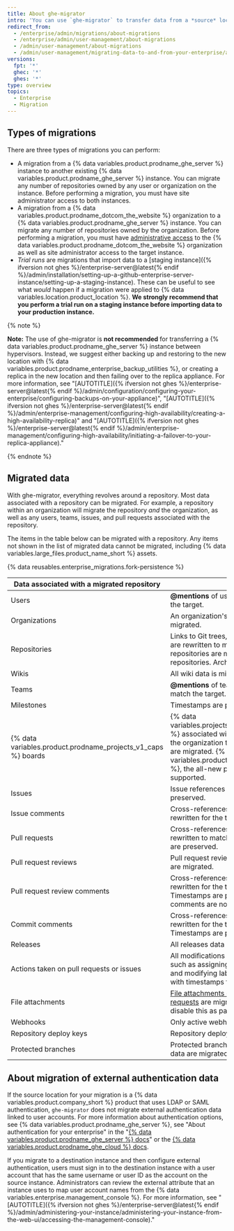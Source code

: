 ```yaml
---
title: About ghe-migrator
intro: 'You can use `ghe-migrator` to transfer data from a *source* location (either a {% data variables.product.prodname_dotcom_the_website %} organization or a {% data variables.product.prodname_ghe_server %} instance) to a *target* {% data variables.product.prodname_ghe_server %} instance.'
redirect_from:
  - /enterprise/admin/migrations/about-migrations
  - /enterprise/admin/user-management/about-migrations
  - /admin/user-management/about-migrations
  - /admin/user-management/migrating-data-to-and-from-your-enterprise/about-migrations
versions:
  fpt: '*'
  ghec: '*'
  ghes: '*'
type: overview
topics:
  - Enterprise
  - Migration
---
```


## Types of migrations

There are three types of migrations you can perform:

* A migration from a {% data variables.product.prodname_ghe_server %} instance to another existing {% data variables.product.prodname_ghe_server %} instance. You can migrate any number of repositories owned by any user or organization on the instance. Before performing a migration, you must have site administrator access to both instances.
* A migration from a {% data variables.product.prodname_dotcom_the_website %} organization to a {% data variables.product.prodname_ghe_server %} instance. You can migrate any number of repositories owned by the organization. Before performing a migration, you must have [administrative access](/organizations/managing-peoples-access-to-your-organization-with-roles/roles-in-an-organization) to the {% data variables.product.prodname_dotcom_the_website %} organization as well as site administrator access to the target instance.
* _Trial runs_ are migrations that import data to a [staging instance]({% ifversion not ghes %}/enterprise-server@latest{% endif %}/admin/installation/setting-up-a-github-enterprise-server-instance/setting-up-a-staging-instance). These can be useful to see what _would_ happen if a migration were applied to {% data variables.location.product_location %}. **We strongly recommend that you perform a trial run on a staging instance before importing data to your production instance.**

{% note %}

**Note:** The use of ghe-migrator is **not recommended** for transferring a {% data variables.product.prodname_ghe_server %} instance between hypervisors. Instead, we suggest either backing up and restoring to the new location with {% data variables.product.prodname_enterprise_backup_utilities %}, or creating a replica in the new location and then failing over to the replica appliance. For more information, see "[AUTOTITLE]({% ifversion not ghes %}/enterprise-server@latest{% endif %}/admin/configuration/configuring-your-enterprise/configuring-backups-on-your-appliance)", "[AUTOTITLE]({% ifversion not ghes %}/enterprise-server@latest{% endif %}/admin/enterprise-management/configuring-high-availability/creating-a-high-availability-replica)" and "[AUTOTITLE]({% ifversion not ghes %}/enterprise-server@latest{% endif %}/admin/enterprise-management/configuring-high-availability/initiating-a-failover-to-your-replica-appliance)."

{% endnote %}

## Migrated data

With ghe-migrator, everything revolves around a repository. Most data associated with a repository can be migrated. For example, a repository within an organization will migrate the repository _and_ the organization, as well as any users, teams, issues, and pull requests associated with the repository.

The items in the table below can be migrated with a repository. Any items not shown in the list of migrated data cannot be migrated, including {% data variables.large_files.product_name_short %} assets.

{% data reusables.enterprise_migrations.fork-persistence %}

|  Data associated with a migrated repository | Notes  |
|---------------------------------------------|--------|
| Users | **@mentions** of users are rewritten to match the target.
| Organizations | An organization's name and details are migrated.
| Repositories | Links to Git trees, blobs, commits, and lines are rewritten to match the target. Internal repositories are migrated as private repositories. Archive status is unset.
| Wikis | All wiki data is migrated.
| Teams | **@mentions** of teams are rewritten to match the target.
| Milestones | Timestamps are preserved.
| {% data variables.product.prodname_projects_v1_caps %} boards | {% data variables.projects.projects_v1_boards_caps %} associated with the repository and with the organization that owns the repository are migrated. {% data variables.product.prodname_projects_v2 %}, the all-new projects experience, is not supported.
| Issues | Issue references and timestamps are preserved.
| Issue comments | Cross-references to comments are rewritten for the target instance.
| Pull requests | Cross-references to pull requests are rewritten to match the target. Timestamps are preserved.
| Pull request reviews | Pull request reviews and associated data are migrated.
| Pull request review comments | Cross-references to comments are rewritten for the target instance. Timestamps are preserved. File-level comments are not migrated.
| Commit comments | Cross-references to comments are rewritten for the target instance. Timestamps are preserved.
| Releases | All releases data is migrated.
| Actions taken on pull requests or issues | All modifications to pull requests or issues, such as assigning users, renaming titles, and modifying labels are preserved, along with timestamps for each action.
|  File attachments | [File attachments on issues and pull requests](/get-started/writing-on-github/working-with-advanced-formatting/attaching-files) are migrated. You can choose to disable this as part of the migration.
| Webhooks | Only active webhooks are migrated.
| Repository deploy keys | Repository deploy keys are migrated.
| Protected branches | Protected branch settings and associated data are migrated.

## About migration of external authentication data

If the source location for your migration is a {% data variables.product.company_short %} product that uses LDAP or SAML authentication, `ghe-migrator` does not migrate external authentication data linked to user accounts. For more information about authentication options, see {% data variables.product.prodname_ghe_server %}, see "About authentication for your enterprise" in the "[{% data variables.product.prodname_ghe_server %} docs](/enterprise-server@latest/admin/identity-and-access-management/managing-iam-for-your-enterprise/about-authentication-for-your-enterprise)" or the [{% data variables.product.prodname_ghe_cloud %} docs](/enterprise-cloud@latest/admin/identity-and-access-management/managing-iam-for-your-enterprise/about-authentication-for-your-enterprise).

If you migrate to a destination instance and then configure external authentication, users must sign in to the destination instance with a user account that has the same username or user ID as the account on the source instance. Administrators can review the external attribute that an instance uses to map user account names from the {% data variables.enterprise.management_console %}. For more information, see "[AUTOTITLE]({% ifversion not ghes %}/enterprise-server@latest{% endif %}/admin/administering-your-instance/administering-your-instance-from-the-web-ui/accessing-the-management-console)."
